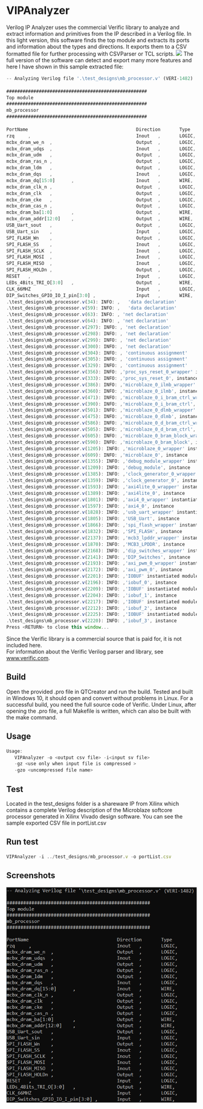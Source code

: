 
# VIPAnalyzer

Verilog IP Analyzer uses the commercial Verific library to analyze and extract information and primitives from the IP described in a Verilog file.
In this light version, this software finds the top module and extracts its ports and information about the types and directions. It exports them to a CSV formatted file for further processing with CSVParser or TCL scripts.
![](https://github.com/dedomrak/Verilog_IP_Analyzer/blob/main/PrintScreen1.png/468x300?text=App+Screenshot+Here)
The full version of the software can detect and export many more features and here I have shown in this sample extracted file:
```javascript
-- Analyzing Verilog file '.\test_designs\mb_processor.v' (VERI-1482)

####################################################
Top module
####################################################
mb_processor
####################################################

PortName                                		Direction       Type
rzq     ,                               		Inout   ,       LOGIC,
mcbx_dram_we_n  ,                       		Output  ,       LOGIC,
mcbx_dram_udqs  ,                       		Inout   ,       LOGIC,
mcbx_dram_udm   ,                       		Output  ,       LOGIC,
mcbx_dram_ras_n ,                       		Output  ,       LOGIC,
mcbx_dram_ldm   ,                       		Output  ,       LOGIC,
mcbx_dram_dqs   ,                       		Inout   ,       LOGIC,
mcbx_dram_dq[15:0]      ,               		Inout   ,       WIRE,
mcbx_dram_clk_n ,                       		Output  ,       LOGIC,
mcbx_dram_clk   ,                       		Output  ,       LOGIC,
mcbx_dram_cke   ,                       		Output  ,       LOGIC,
mcbx_dram_cas_n ,                       		Output  ,       LOGIC,
mcbx_dram_ba[1:0]       ,               		Output  ,       WIRE,
mcbx_dram_addr[12:0]    ,               		Output  ,       WIRE,
USB_Uart_sout   ,                       		Output  ,       LOGIC,
USB_Uart_sin    ,                       		Input   ,       LOGIC,
SPI_FLASH_Wn    ,                       		Output  ,       LOGIC,
SPI_FLASH_SS    ,                       		Inout   ,      	LOGIC,
SPI_FLASH_SCLK  ,                       		Inout   ,      	LOGIC,
SPI_FLASH_MOSI  ,                       		Inout   ,      	LOGIC,
SPI_FLASH_MISO  ,                       		Inout   ,      	LOGIC,
SPI_FLASH_HOLDn ,                       		Output  ,       LOGIC,
RESET   ,                               		Input   ,       LOGIC,
LEDs_4Bits_TRI_O[3:0]   ,               		Output  ,       WIRE,
CLK_66MHZ       ,                       		Input   ,       LOGIC,
DIP_Switches_GPIO_IO_I_pin[3:0] ,       	    Input   ,       WIRE,
.\test_designs\mb_processor.v(34): INFO: ,   'data declaration'
.\test_designs\mb_processor.v(59): INFO: ,   'data declaration'
.\test_designs\mb_processor.v(63): INFO: , 'net declaration'
.\test_designs\mb_processor.v(64): INFO: , 'net declaration'
.\test_designs\mb_processor.v(297): INFO: , 'net declaration'
.\test_designs\mb_processor.v(298): INFO: , 'net declaration'
.\test_designs\mb_processor.v(299): INFO: , 'net declaration'
.\test_designs\mb_processor.v(300): INFO: , 'net declaration'
.\test_designs\mb_processor.v(304): INFO: , 'continuous assignment'
.\test_designs\mb_processor.v(305): INFO: , 'continuous assignment'
.\test_designs\mb_processor.v(329): INFO: , 'continuous assignment'
.\test_designs\mb_processor.v(356): INFO: ,'proc_sys_reset_0_wrapper' instantiated module
.\test_designs\mb_processor.v(333): INFO: ,'proc_sys_reset_0', instance
.\test_designs\mb_processor.v(386): INFO: ,'microblaze_0_ilmb_wrapper' instantiated module
.\test_designs\mb_processor.v(360): INFO: ,'microblaze_0_ilmb', instance
.\test_designs\mb_processor.v(471): INFO: ,'microblaze_0_i_bram_ctrl_wrapper' instantiated module
.\test_designs\mb_processor.v(390): INFO: ,'microblaze_0_i_bram_ctrl', instance
.\test_designs\mb_processor.v(501): INFO: ,'microblaze_0_dlmb_wrapper' instantiated module
.\test_designs\mb_processor.v(475): INFO: ,'microblaze_0_dlmb', instance
.\test_designs\mb_processor.v(586): INFO: ,'microblaze_0_d_bram_ctrl_wrapper' instantiated module
.\test_designs\mb_processor.v(505): INFO: ,'microblaze_0_d_bram_ctrl', instance
.\test_designs\mb_processor.v(605): INFO: ,'microblaze_0_bram_block_wrapper' instantiated module
.\test_designs\mb_processor.v(590): INFO: ,'microblaze_0_bram_block', instance
.\test_designs\mb_processor.v(1205): INFO: ,'microblaze_0_wrapper' instantiated module
.\test_designs\mb_processor.v(609): INFO: ,'microblaze_0', instance
.\test_designs\mb_processor.v(1355): INFO: ,'debug_module_wrapper' instantiated module
.\test_designs\mb_processor.v(1209): INFO: ,'debug_module', instance
.\test_designs\mb_processor.v(1385): INFO: ,'clock_generator_0_wrapper' instantiated module
.\test_designs\mb_processor.v(1359): INFO: ,'clock_generator_0', instance
.\test_designs\mb_processor.v(1593): INFO: ,'axi4lite_0_wrapper' instantiated module
.\test_designs\mb_processor.v(1389): INFO: ,'axi4lite_0', instance
.\test_designs\mb_processor.v(1801): INFO: ,'axi4_0_wrapper' instantiated module
.\test_designs\mb_processor.v(1597): INFO: ,'axi4_0', instance
.\test_designs\mb_processor.v(1828): INFO: ,'usb_uart_wrapper' instantiated module
.\test_designs\mb_processor.v(1805): INFO: ,'USB_Uart', instance
.\test_designs\mb_processor.v(1866): INFO: ,'spi_flash_wrapper' instantiated module
.\test_designs\mb_processor.v(1832): INFO: ,'SPI_FLASH', instance
.\test_designs\mb_processor.v(2137): INFO: ,'mcb3_lpddr_wrapper' instantiated module
.\test_designs\mb_processor.v(1870): INFO: ,'MCB3_LPDDR', instance
.\test_designs\mb_processor.v(2168): INFO: ,'dip_switches_wrapper' instantiated module
.\test_designs\mb_processor.v(2141): INFO: ,'DIP_Switches', instance
.\test_designs\mb_processor.v(2193): INFO: ,'axi_pwm_0_wrapper' instantiated module
.\test_designs\mb_processor.v(2172): INFO: ,'axi_pwm_0', instance
.\test_designs\mb_processor.v(2201): INFO: ,'IOBUF' instantiated module
.\test_designs\mb_processor.v(2196): INFO: ,'iobuf_0', instance
.\test_designs\mb_processor.v(2209): INFO: ,'IOBUF' instantiated module
.\test_designs\mb_processor.v(2204): INFO: ,'iobuf_1', instance
.\test_designs\mb_processor.v(2217): INFO: ,'IOBUF' instantiated module
.\test_designs\mb_processor.v(2212): INFO: ,'iobuf_2', instance
.\test_designs\mb_processor.v(2225): INFO: ,'IOBUF' instantiated module
.\test_designs\mb_processor.v(2220): INFO: ,'iobuf_3', instance
Press <RETURN> to close this window...

```
Since the Verific library is a commercial source that is paid for, it is not included here.                                                  
For information about the Verific Verilog parser and library, see www.verific.com. 


## Build
Open the provided .pro file in QTCreator and run the build.
Tested and built in Windows 10, it should open and convert without problems in Linux.
For a successful build, you need the full source code of Verific.
Under Linux, after opening the .pro file, a full Makefile is written, which can also be built with the make command.
## Usage

```javascript
Usage: 
   VIPAnalyzer -o <output csv file> -i<input sv file> 
   -gz <use only when input file is compressed >
   -gzo <uncompressed file name>
```


## Test
Located in the test_designs folder is a shareware IP from Xilinx which contains a complete Verilog description of the Microblaze softcore processor generated in Xilinx Vivado design software.
You can see the sample exported CSV file in portList.csv
## Run test
```javascript
VIPAnalyzer -i ../test_designs/mb_processor.v -o portList.csv
```
## Screenshots
![Alt text](/PrintScreen1.png?raw=true "Optional Title")

